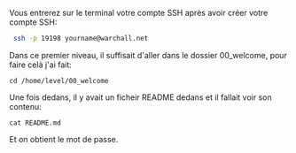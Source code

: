 Vous entrerez sur le terminal votre compte SSH après avoir créer votre compte SSH:
```sh
 ssh -p 19198 yourname@warchall.net
```


Dans ce premier niveau, il suffisait d'aller dans le dossier 00_welcome, pour faire celà j'ai fait:
```cd
cd /home/level/00_welcome
```

Une fois dedans, il y avait un ficheir README dedans et il fallait voir son contenu:
```cat
cat README.md
```
Et on obtient le mot de passe.
